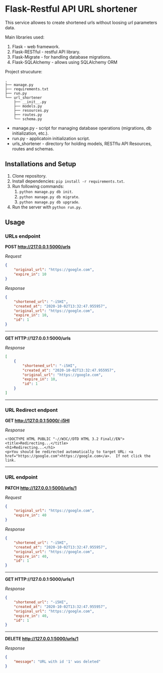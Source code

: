 # Flask-Restful API URL shortener

This service allowes to create shortened urls without loosing url parameters data.

Main libraries used:
1. Flask - web framework.
2. Flask-RESTful - restful API library.
3. Flask-Migrate - for handling database migrations.
4. Flask-SQLAlchemy - allows using SQLAlchemy ORM

Project strucuture:
```
.
├── manage.py
├── requirements.txt
├── run.py
└── url_shortener
    ├── __init__.py
    ├── models.py
    ├── resources.py
    ├── routes.py
    └── schema.py
```

* manage.py - script for managing database operations (migrations, db initialization, etc.).
* run.py - applicatoin initialization script.
* urls_shortener - directory for holding models, RESTflu API Resources, routes and schemas.

## Installations and Setup

1. Clone repository.
2. Install dependencies: ```pip install -r requirements.txt```.
3. Run following commands:
    1. ```python manage.py db init```.
    2. ```python manage.py db migrate```.
    3. ```python manage.py db upgrade```.
4. Run the server with ```python run.py```.

## Usage
### URLs endpoint
**POST http://217.0.0.1:5000/urls**

*Request*
```json
{
    "original_url": "https://google.com",
    "expire_in": 10
}
```
*Response*
```json
{
    "shortened_url": "-i5HI",
    "created_at": "2020-10-02T13:32:47.955957",
    "original_url": "https://google.com",
    "expire_in": 10,
    "id": 1
}
```
___
**GET HTTP://127.0.0.1:5000/urls**

*Response*
```json
[
    {
        "shortened_url": "-i5HI",
        "created_at": "2020-10-02T13:32:47.955957",
        "original_url": "https://google.com",
        "expire_in": 10,
        "id": 1
    }
]
```
___
### URL Redirect endpont
**GET http://127.0.0.1:5000/-i5HI**

*Response*
```
<!DOCTYPE HTML PUBLIC "-//W3C//DTD HTML 3.2 Final//EN">
<title>Redirecting...</title>
<h1>Redirecting...</h1>
<p>You should be redirected automatically to target URL: <a href="https://google.com">https://google.com</a>.  If not click the link.
```
___
### URL endpoint
**PATCH http://127.0.0.1:5000/urls/1**

*Request*
```json
{
    "original_url": "https://google.com",
    "expire_in": 40
}
```
*Response*
```json
{
    "shortened_url": "-i5HI",
    "created_at": "2020-10-02T13:32:47.955957",
    "original_url": "https://google.com",
    "expire_in": 40,
    "id": 1
}
```
___
**GET HTTP://127.0.0.1:5000/urls/1**

*Response*
```json
{
    "shortened_url": "-i5HI",
    "created_at": "2020-10-02T13:32:47.955957",
    "original_url": "https://google.com",
    "expire_in": 40,
    "id": 1
}
```
___
**DELETE http://127.0.0.1:5000/urls/1**

*Response*
```json
{
    "message": "URL with id '1' was deleted"
}
```

